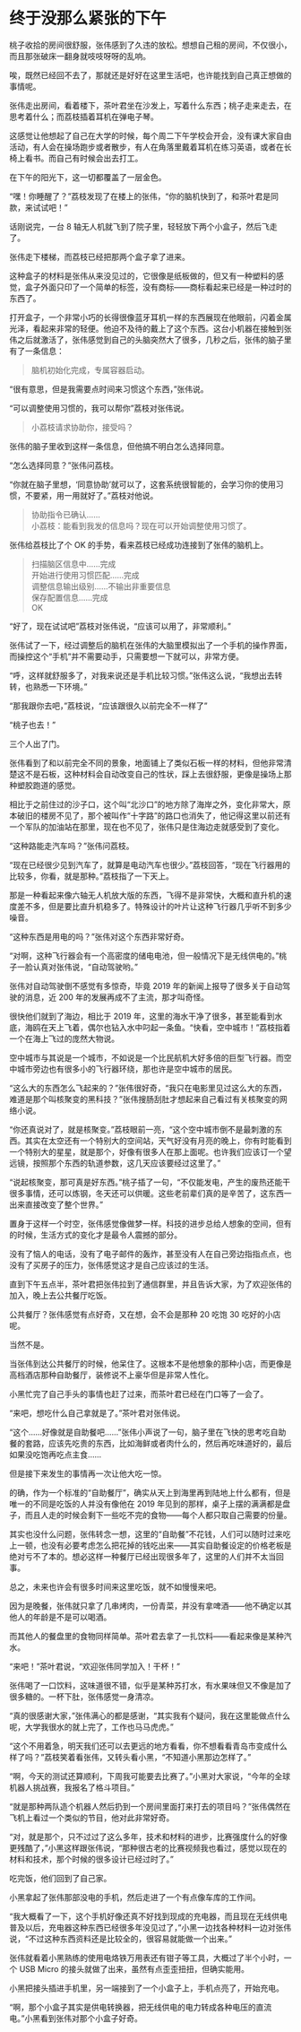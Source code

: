 # 终于没那么紧张的下午

桃子收拾的房间很舒服，张伟感到了久违的放松。想想自己租的房间，不仅很小，而且那张破床一翻身就吱吱呀呀的乱响。

唉，既然已经回不去了，那就还是好好在这里生活吧，也许能找到自己真正想做的事情呢。

张伟走出房间，看着楼下，茶叶君坐在沙发上，写着什么东西；桃子走来走去，在思考着什么；而荔枝插着耳机在弹电子琴。

这感觉让他想起了自己在大学的时候，每个周二下午学校会开会，没有课大家自由活动，有人会在操场跑步或者散步，有人在角落里戴着耳机在练习英语，或者在长椅上看书。而自己有时候会出去打工。

在下午的阳光下，这一切都覆盖了一层金色。

“嘿！你睡醒了？”荔枝发现了在楼上的张伟，“你的脑机快到了，和茶叶君是同款，来试试吧！”

话刚说完，一台 8 轴无人机就飞到了院子里，轻轻放下两个小盒子，然后飞走了。

张伟走下楼梯，而荔枝已经把那两个盒子拿了进来。

这种盒子的材料是张伟从来没见过的，它很像是纸板做的，但又有一种塑料的感觉，盒子外面只印了一个简单的标签，没有商标——商标看起来已经是一种过时的东西了。

打开盒子，一个非常小巧的长得很像蓝牙耳机一样的东西展现在他眼前，闪着金属光泽，看起来非常的轻便。他迫不及待的戴上了这个东西。这台小机器在接触到张伟之后就激活了，张伟感觉到自己的头脑突然大了很多，几秒之后，张伟的脑子里有了一条信息：

> 脑机初始化完成，专属容器启动。

“很有意思，但是我需要点时间来习惯这个东西，”张伟说。

“可以调整使用习惯的，我可以帮你”荔枝对张伟说。

> 小荔枝请求协助你，接受吗？

张伟的脑子里收到这样一条信息，但他搞不明白怎么选择同意。

“怎么选择同意？”张伟问荔枝。

“你就在脑子里想，‘同意协助’就可以了，这套系统很智能的，会学习你的使用习惯，不要紧，用一用就好了。”荔枝对他说。

> 协助指令已确认……  
小荔枝：能看到我发的信息吗？现在可以开始调整使用习惯了。

张伟给荔枝比了个 OK 的手势，看来荔枝已经成功连接到了张伟的脑机上。

> 扫描脑区信息中……完成  
开始进行使用习惯匹配……完成  
调整信息输出级别……不输出非重要信息  
保存配置信息……完成  
OK

“好了，现在试试吧”荔枝对张伟说，“应该可以用了，非常顺利。”

张伟试了一下，经过调整后的脑机在张伟的大脑里模拟出了一个手机的操作界面，而操控这个“手机”并不需要动手，只需要想一下就可以，非常方便。

“呼，这样就舒服多了，对我来说还是手机比较习惯。”张伟这么说，“我想出去转转，也熟悉一下环境。”

“那我跟你去吧，”荔枝说，“应该跟很久以前完全不一样了”

“桃子也去！”

三个人出了门。

张伟看到了和以前完全不同的景象，地面铺上了类似石板一样的材料，但他非常清楚这不是石板，这种材料会自动改变自己的性状，踩上去很舒服，更像是操场上那种塑胶跑道的感觉。

相比于之前住过的沙子口，这个叫“北沙口”的地方除了海岸之外，变化非常大，原本破旧的楼房不见了，那个被叫作“十字路”的路口也消失了，他记得这里以前还有一个军队的加油站在那里，现在也不见了，张伟只是住海边走就感受到了变化。

“这种路能走汽车吗？”张伟问荔枝。

“现在已经很少见到汽车了，就算是电动汽车也很少。”荔枝回答，“现在飞行器用的比较多，你看，就是那种。”荔枝指了一下天上。

那是一种看起来像六轴无人机放大版的东西，飞得不是非常快，大概和直升机的速度差不多，但是要比直升机稳多了。特殊设计的叶片让这种飞行器几乎听不到多少噪音。

“这种东西是用电的吗？”张伟对这个东西非常好奇。

“对啊，这种飞行器会有一个高密度的储电电池，但一般情况下是无线供电的。”桃子一脸认真对张伟说，“自动驾驶哟。”

张伟对自动驾驶倒不感觉有多惊奇，毕竟 2019 年的新闻上报导了很多关于自动驾驶的消息，近 200 年的发展再成不了主流，那才叫奇怪。

很快他们就到了海边，相比于 2019 年，这里的海水干净了很多，甚至能看到水底，海鸥在天上飞着，偶尔也钻入水中叼起一条鱼。“快看，空中城市！”荔枝指着一个在海上飞过的庞然大物说。

空中城市与其说是一个城市，不如说是一个比民航机大好多倍的巨型飞行器。而空中城市旁边也有很多小的飞行器环绕，那也许是空中城市的居民。

“这么大的东西怎么飞起来的？”张伟很好奇，“我只在电影里见过这么大的东西，难道是那个叫核聚变的黑科技？”张伟搜肠刮肚才想起来自己看过有关核聚变的网络小说。

“你还真说对了，就是核聚变。”荔枝眼前一亮，“这个空中城市倒不是最刺激的东西。其实在太空还有一个特别大的空间站，天气好没有月亮的晚上，你有时能看到一个特别大的星星，就是那个，好像有很多人在那上面呢。也许我们应该订一个望远镜，按照那个东西的轨道参数，这几天应该要经过这里了。”

“说起核聚变，那可真是好东西。”桃子插了一句，“不仅能发电，产生的废热还能干很多事情，还可以炼钢，冬天还可以供暖。这些老前辈们真的是辛苦了，这东西一出来直接改变了整个世界。”

置身于这样一个时空，张伟感觉像做梦一样。科技的进步总给人想象的空间，但有的时候，生活方式的变化才是最令人震撼的部分。

没有了恼人的电话，没有了电子邮件的轰炸，甚至没有人在自己旁边指指点点，也没有了买房子的压力，张伟感觉这才是自己应该过的生活。

直到下午五点半，茶叶君把张伟拉到了通信群里，并且告诉大家，为了欢迎张伟的加入，晚上去公共餐厅吃饭。

公共餐厅？张伟感觉有点好奇，又在想，会不会是那种 20 吃饱 30 吃好的小店呢。

当然不是。

当张伟到达公共餐厅的时候，他呆住了。这根本不是他想象的那种小店，而更像是高档酒店那种自助餐厅，装修说不上豪华但是非常人性化。

小黑忙完了自己手头的事情也赶了过来，而茶叶君已经在门口等了一会了。

“来吧，想吃什么自己拿就是了。”茶叶君对张伟说。

“这个……好像就是自助餐吧……”张伟小声说了一句，脑子里在飞快的思考吃自助餐的套路，应该先吃贵的东西，比如海鲜或者肉什么的，然后再吃味道好的，最后如果没吃饱再吃点主食……

但是接下来发生的事情再一次让他大吃一惊。

的确，作为一个标准的“自助餐厅”，确实从天上到海里再到陆地上什么都有，但是唯一的不同是吃饭的人并没有像他在 2019 年见到的那样，桌子上摆的满满都是盘子，而且人走的时候会剩下一些吃不完的食物——每个人都只取自己需要的份量。

其实也没什么问题，张伟转念一想，这里的“自助餐”不花钱，人们可以随时过来吃上一顿，也没有必要考虑怎么把花掉的钱吃出来——其实自助餐设定的价格老板是绝对亏不了本的。想必这样一种餐厅已经出现很多年了，这里的人们并不太当回事。

总之，未来也许会有很多时间来这里吃饭，就不如慢慢来吧。

因为是晚餐，张伟就只拿了几串烤肉，一份青菜，并没有拿啤酒——他不确定以其他人的年龄是不是可以喝酒。

而其他人的餐盘里的食物同样简单。茶叶君去拿了一扎饮料——看起来像是某种汽水。

“来吧！”茶叶君说，“欢迎张伟同学加入！干杯！”

张伟喝了一口饮料，这味道很不错，似乎是某种苏打水，有水果味但又不像是加了很多糖的。一杯下肚，张伟感觉一身清凉。

“真的很感谢大家，”张伟满心的都是感谢，“其实我有个疑问，我在这里能做点什么呢，大学我很水的就上完了，工作也马马虎虎。”

“这个不用着急，明天我们还可以去更远的地方看看，你不想看看青岛市变成什么样了吗？”荔枝笑着看张伟，又转头看小黑，“不知道小黑那边怎样了。”

“啊，今天的测试还算顺利，下周我可能要去比赛了。”小黑对大家说，“今年的全球机器人挑战赛，我报名了格斗项目。”

“就是那种两队造个机器人然后扔到一个房间里面打来打去的项目吗？”张伟偶然在飞机上看过一个类似的节目，他对此非常好奇。

“对，就是那个，只不过过了这么多年，技术和材料的进步，比赛强度什么的好像更残酷了，”小黑这样跟张伟说，“那种很古老的比赛视频我也看过，感觉以现在的材料和技术，那个时候的很多设计已经过时了。”

吃完饭，他们回到了自己家。

小黑拿起了张伟那部没电的手机，然后走进了一个有点像车库的工作间。

“我大概看了一下，这个手机好像还真不好找到现成的充电器，而且现在无线供电普及以后，充电器这种东西已经很多年没见过了，”小黑一边找各种材料一边对张伟说，“不过这种东西资料还是比较全的，很容易就能做一个出来。”

张伟就看着小黑熟练的使用电烙铁万用表还有钳子等工具，大概过了半个小时，一个 USB Micro 的接头就做了出来，虽然有点歪歪扭扭，但确实能用。

小黑把接头插进手机里，另一端接到了一个小盒子上，手机点亮了，开始充电。

“啊，那个小盒子其实是供电转换器，把无线供电的电力转成各种电压的直流电。”小黑看到张伟对那个小盒子好奇。
